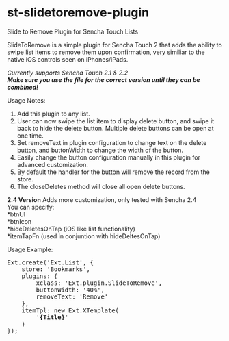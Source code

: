 st-slidetoremove-plugin
=======================

Slide to Remove Plugin for Sencha Touch Lists

SlideToRemove is a simple plugin for Sencha Touch 2 that adds the ability to swipe list items to remove them upon confirmation, very similiar to the native iOS controls seen on iPhones/iPads.

*Currently supports Sencha Touch 2.1 & 2.2*<br/>
<b>*Make sure you use the file for the correct version until they can be combined!*</b>

Usage Notes:<br/>
1. Add this plugin to any list.<br/>
2. User can now swipe the list item to display delete button, and swipe it back to hide the delete button. Multiple delete buttons can be open at one time.<br/>
3. Set removeText in plugin configuration to change text on the delete button, and buttonWidth to change the width of the button.<br/>
4. Easily change the button configuration manually in this plugin for advanced customization.<br/>
5. By default the handler for the button will remove the record from the store.<br/>
6. The closeDeletes method will close all open delete buttons.

**2.4 Version**
Adds more customization, only tested with Sencha 2.4<br/>
You can specify: <br/>
*btnUI <br/>
*btnIcon<br/>
*hideDeletesOnTap (iOS like list functionality)<br/>
*itemTapFn (used in conjuntion with hideDeltesOnTap)<br/>

Usage Example:<br/>
<pre>
Ext.create('Ext.List', {
    store: 'Bookmarks',
    plugins: {
        xclass: 'Ext.plugin.SlideToRemove',
        buttonWidth: '40%',
        removeText: 'Remove'
    },
    itemTpl: new Ext.XTemplate(
        '<b>{Title}</b>'
    )
});
</pre>
